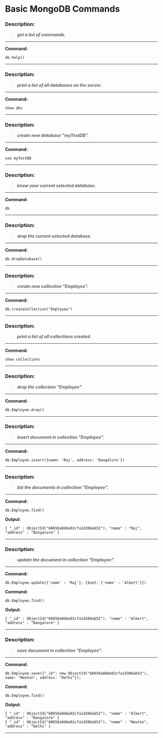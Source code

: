 # Basic MongoDB Commands

### **Description:**
> ***get a list of commands.***
---------------------------------------

<strong>Command: </strong>

```MongoDB
db.help()
```
----------------------------------------

### **Description:**
> ***print a list of all databases on the server.***
---------------------------------------

<strong>Command: </strong>

```MongoDB
show dbs
```
----------------------------------------

### **Description:**
> ***create new database "myTestDB".***
---------------------------------------

<strong>Command: </strong>

```MongoDB
use myTestDB
```
----------------------------------------
### **Description:**
> ***know your current selected database.***
---------------------------------------

<strong>Command: </strong>

```MongoDB
db
```
----------------------------------------

### **Description:**
> ***drop the current selected database.***
---------------------------------------

<strong>Command: </strong>

```MongoDB
db.dropDatabase()
```
----------------------------------------

### **Description:**
> ***create new collection "Employee".***
---------------------------------------

<strong>Command: </strong>

```MongoDB
db.createCollection("Employee")
```
----------------------------------------
### **Description:**
> ***print a list of all collections created.***
---------------------------------------

<strong>Command: </strong>

```MongoDB
show collections
```
----------------------------------------

### **Description:**
> ***drop the collection "Employee".***
---------------------------------------

<strong>Command: </strong>

```MongoDB
db.Employee.drop()
```
----------------------------------------

### **Description:**
> ***insert document in collection "Employee".***
---------------------------------------

<strong>Command: </strong>

```MongoDB
db.Employee.insert({name: 'Raj', address: 'Bangalore'})
```
----------------------------------------
### **Description:**
> ***list the documents in collection "Employee".***
---------------------------------------

<strong>Command: </strong>

```MongoDB
db.Employee.find()
```
<strong>Output: </strong>

```MongoDB
{ "_id" : ObjectId("60658a0dbe02cfa1d386ab52"), "name" : "Raj", "address" : "Bangalore" }
```

----------------------------------------

### **Description:**
> ***update the document in collection "Employee".***
---------------------------------------

<strong>Command: </strong>

```MongoDB
db.Employee.update({'name' : 'Raj'}, {$set: {'name' : 'Albert'}})
```

<strong>Command: </strong>

```MongoDB
db.Employee.find()
```
<strong>Output: </strong>

```MongoDB
{ "_id" : ObjectId("60658a0dbe02cfa1d386ab52"), "name" : "Albert", "address" : "Bangalore" }
```


----------------------------------------

### **Description:**
> ***save document in collection "Employee".***
---------------------------------------

<strong>Command: </strong>

```MongoDB
db.Employee.save({"_id": new ObjectId("60658a0dbe02cfa1d386ab53"), name: "Newton", address: "Delhi"});
```


<strong>Command: </strong>

```MongoDB
db.Employee.find()
```
<strong>Output: </strong>

```MongoDB
{ "_id" : ObjectId("60658a0dbe02cfa1d386ab52"), "name" : "Albert", "address" : "Bangalore" }
{ "_id" : ObjectId("60658a0dbe02cfa1d386ab53"), "name" : "Newton", "address" : "Delhi" }

```
----------------------------------------
